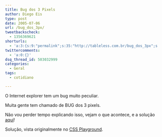 ```yaml
---
title: Bug dos 3 Pixels
author: Diego Eis
type: post
date: 2005-07-06
url: /bug_dos_3px/
tweetbackscheck:
  - 1356369621
shorturls:
  - 'a:3:{s:9:"permalink";s:35:"http://tableless.com.br/bug_dos_3px";s:7:"tinyurl";s:26:"http://tinyurl.com/3srbded";s:4:"isgd";s:19:"http://is.gd/rIpYV7";}'
twittercomments:
  - 'a:0:{}'
dsq_thread_id: 503032999
categories:
  - Geral
tags:
  - cotidiano

---
```

O Internet explorer tem um bug muito peculiar.
          
Muita gente tem chamado de BUG dos 3 pixels. 

Não vou perder tempo explicando isso, vejam o que acontece, e a solução [aqui][1]! 

Solução, vista originalmente no [CSS Playground][2].

 [1]: http://tableless.com.br/problema/ie3pxbug.html
 [2]: http://www.stunicholls.myby.co.uk/boxes/floatfix.html